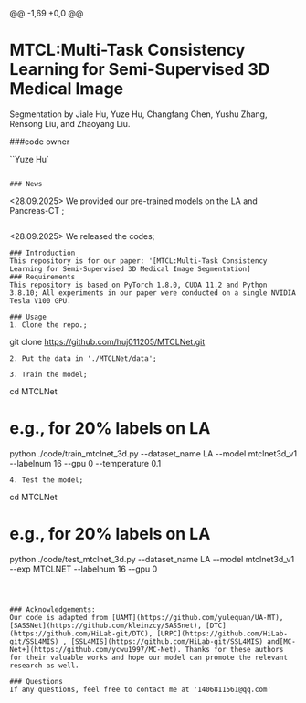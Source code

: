 

@@ -1,69 +0,0 @@
# MTCL:Multi-Task Consistency Learning for Semi-Supervised 3D Medical Image
Segmentation
by Jiale Hu, Yuze Hu, Changfang Chen, Yushu Zhang, Rensong Liu, and Zhaoyang Liu. 

###code owner

``Yuze Hu`
```

### News

```
<28.09.2025> We provided our pre-trained models on the LA and Pancreas-CT ;
```
```
<28.09.2025> We released the codes;
```
### Introduction
This repository is for our paper: '[MTCL:Multi-Task Consistency Learning for Semi-Supervised 3D Medical Image Segmentation]
### Requirements
This repository is based on PyTorch 1.8.0, CUDA 11.2 and Python 3.8.10; All experiments in our paper were conducted on a single NVIDIA Tesla V100 GPU.

### Usage
1. Clone the repo.;
```
git clone https://github.com/huj011205/MTCLNet.git
```
2. Put the data in './MTCLNet/data';

3. Train the model;
```
cd MTCLNet
# e.g., for 20% labels on LA
python ./code/train_mtclnet_3d.py --dataset_name LA --model mtclnet3d_v1 --labelnum 16 --gpu 0 --temperature 0.1
```
4. Test the model;
```
cd MTCLNet
# e.g., for 20% labels on LA
python ./code/test_mtclnet_3d.py --dataset_name LA --model mtclnet3d_v1 --exp MTCLNET --labelnum 16 --gpu 0
```



### Acknowledgements:
Our code is adapted from [UAMT](https://github.com/yulequan/UA-MT), [SASSNet](https://github.com/kleinzcy/SASSnet), [DTC](https://github.com/HiLab-git/DTC), [URPC](https://github.com/HiLab-git/SSL4MIS) , [SSL4MIS](https://github.com/HiLab-git/SSL4MIS) and[MC-Net+](https://github.com/ycwu1997/MC-Net). Thanks for these authors for their valuable works and hope our model can promote the relevant research as well.

### Questions
If any questions, feel free to contact me at '1406811561@qq.com'